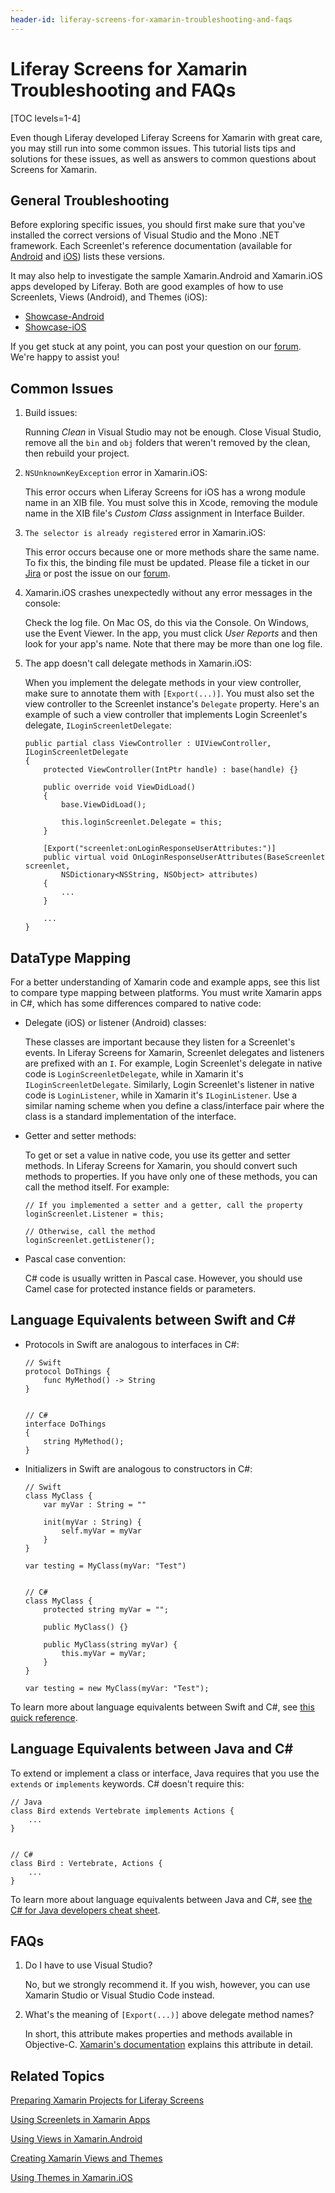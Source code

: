 ```yaml
---
header-id: liferay-screens-for-xamarin-troubleshooting-and-faqs
---
```


# Liferay Screens for Xamarin Troubleshooting and FAQs

[TOC levels=1-4]

Even though Liferay developed Liferay Screens for Xamarin with great care, you 
may still run into some common issues. This tutorial lists tips and solutions 
for these issues, as well as answers to common questions about Screens for 
Xamarin. 

## General Troubleshooting

Before exploring specific issues, you should first make sure that you've 
installed the correct versions of Visual Studio and the Mono .NET framework. 
Each Screenlet's reference documentation (available for 
[Android](/docs/7-1/reference/-/knowledge_base/r/screenlets-in-liferay-screens-for-android) 
and 
[iOS](/docs/7-1/reference/-/knowledge_base/r/screenlets-in-liferay-screens-for-ios)) 
lists these versions. 

It may also help to investigate the sample Xamarin.Android and Xamarin.iOS apps 
developed by Liferay. Both are good examples of how to use Screenlets, Views 
(Android), and Themes (iOS): 

- [Showcase-Android](https://github.com/liferay/liferay-screens/tree/develop/xamarin/Samples/Showcase-Android)
- [Showcase-iOS](https://github.com/liferay/liferay-screens/tree/develop/xamarin/Samples/Showcase-Android)

If you get stuck at any point, you can post your question on our 
[forum](https://www.liferay.com/community/forums/-/message_boards/category/42706063). 
We're happy to assist you! 

## Common Issues

1.  Build issues: 

    Running *Clean* in Visual Studio may not be enough. Close Visual Studio, 
    remove all the `bin` and `obj` folders that weren't removed by the clean, 
    then rebuild your project. 

2.  `NSUnknownKeyException` error in Xamarin.iOS:

    This error occurs when Liferay Screens for iOS has a wrong module name in an 
    XIB file. You must solve this in Xcode, removing the module name in the XIB 
    file's *Custom Class* assignment in Interface Builder. 

3.  `The selector is already registered` error in Xamarin.iOS:

    This error occurs because one or more methods share the same name. To fix 
    this, the binding file must be updated. Please file a ticket in our 
    [Jira](https://issues.liferay.com/browse/LMW/) 
    or post the issue on our 
    [forum](https://www.liferay.com/community/forums/-/message_boards/category/42706063).

4.  Xamarin.iOS crashes unexpectedly without any error messages in the console:

    Check the log file. On Mac OS, do this via the Console. On Windows, use the 
    Event Viewer. In the app, you must click *User Reports* and then look for 
    your app's name. Note that there may be more than one log file. 

5.  The app doesn't call delegate methods in Xamarin.iOS:

    When you implement the delegate methods in your view controller, make sure 
    to annotate them with `[Export(...)]`. You must also set the view controller 
    to the Screenlet instance's `Delegate` property. Here's an example of such a 
    view controller that implements Login Screenlet's delegate, 
    `ILoginScreenletDelegate`: 

        public partial class ViewController : UIViewController, ILoginScreenletDelegate
        {
            protected ViewController(IntPtr handle) : base(handle) {}

            public override void ViewDidLoad()
            {
                base.ViewDidLoad();

                this.loginScreenlet.Delegate = this;
            }

            [Export("screenlet:onLoginResponseUserAttributes:")]
            public virtual void OnLoginResponseUserAttributes(BaseScreenlet screenlet, 
                NSDictionary<NSString, NSObject> attributes)
            {
                ...
            }

            ...
        }

## DataType Mapping

For a better understanding of Xamarin code and example apps, see this list to 
compare type mapping between platforms. You must write Xamarin apps in C#, which 
has some differences compared to native code: 

-   Delegate (iOS) or listener (Android) classes:

    These classes are important because they listen for a Screenlet's events. In 
    Liferay Screens for Xamarin, Screenlet delegates and listeners are prefixed 
    with an `I`. For example, Login Screenlet's delegate in native code is 
    `LoginScreenletDelegate`, while in Xamarin it's `ILoginScreenletDelegate`. 
    Similarly, Login Screenlet's listener in native code is `LoginListener`, 
    while in Xamarin it's `ILoginListener`. Use a similar naming scheme when you 
    define a class/interface pair where the class is a standard implementation 
    of the interface. 

-   Getter and setter methods:

    To get or set a value in native code, you use its getter and setter methods. 
    In Liferay Screens for Xamarin, you should convert such methods to 
    properties. If you have only one of these methods, you can call the method 
    itself. For example:

        // If you implemented a setter and a getter, call the property
        loginScreenlet.Listener = this;

        // Otherwise, call the method
        loginScreenlet.getListener();

-   Pascal case convention:

    C# code is usually written in Pascal case. However, you should use Camel 
    case for protected instance fields or parameters. 

## Language Equivalents between Swift and C#

-   Protocols in Swift are analogous to interfaces in C#:

        // Swift
        protocol DoThings {
            func MyMethod() -> String
        }


        // C#
        interface DoThings
        {
            string MyMethod();
        }

-   Initializers in Swift are analogous to constructors in C#:

        // Swift
        class MyClass {
            var myVar : String = ""

            init(myVar : String) {
                self.myVar = myVar
            }
        }

        var testing = MyClass(myVar: "Test")


        // C#
        class MyClass {
            protected string myVar = "";

            public MyClass() {}

            public MyClass(string myVar) {
                this.myVar = myVar;
            }
        }

        var testing = new MyClass(myVar: "Test");

To learn more about language equivalents between Swift and C#, see 
[this quick reference](https://download.microsoft.com/download/4/6/9/469501F4-5F6B-4E51-897C-9A216CFB30A3/SwiftCSharpPoster.pdf). 

## Language Equivalents between Java and C#

To extend or implement a class or interface, Java requires that you use the 
`extends` or `implements` keywords. C# doesn't require this:

    // Java
    class Bird extends Vertebrate implements Actions {
        ...
    }


    // C#
    class Bird : Vertebrate, Actions {
        ...
    }

To learn more about language equivalents between Java and C#, see 
[the C# for Java developers cheat sheet](https://www.google.com/url?sa=t&rct=j&q=&esrc=s&source=web&cd=1&cad=rja&uact=8&ved=0ahUKEwjbr8bgz_XXAhWMMyYKHeUPA5wQFgg7MAA&url=http%3A%2F%2Fdownload.microsoft.com%2Fdownload%2FD%2FE%2FE%2FDEE91FC0-7AA9-4F6E-9FFA-8658AA0FA080%2FCSharp%2520for%2520Java%2520Developers%2520-%2520Cheat%2520Sheet.pdf&usg=AOvVaw1i0RzOcmyol7LhD59k9cUE). 

## FAQs

1.  Do I have to use Visual Studio?

    No, but we strongly recommend it. If you wish, however, you can use Xamarin 
    Studio or Visual Studio Code instead. 
    
2.  What's the meaning of `[Export(...)]` above delegate method names? 

    In short, this attribute makes properties and methods available in 
    Objective-C. 
    [Xamarin's documentation](https://developer.xamarin.com/api/type/MonoTouch.Foundation.ExportAttribute/) 
    explains this attribute in detail. 

## Related Topics

[Preparing Xamarin Projects for Liferay Screens](/docs/7-1/tutorials/-/knowledge_base/t/preparing-xamarin-projects-for-liferay-screens)

[Using Screenlets in Xamarin Apps](/docs/7-1/tutorials/-/knowledge_base/t/using-screenlets-in-xamarin-apps)

[Using Views in Xamarin.Android](/docs/7-1/tutorials/-/knowledge_base/t/using-views-in-xamarin-android)

[Creating Xamarin Views and Themes](/docs/7-1/tutorials/-/knowledge_base/t/creating-xamarin-views-and-themes)

[Using Themes in Xamarin.iOS](/docs/7-1/tutorials/-/knowledge_base/t/using-themes-in-xamarin-ios)
